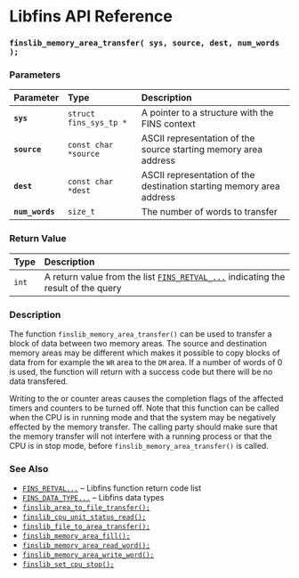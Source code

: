 # Libfins API Reference

### `finslib_memory_area_transfer( sys, source, dest, num_words );`

### Parameters

| Parameter | Type | Description |
| :--- | :--- | :--- |
|**`sys`**|`struct fins_sys_tp *`|A pointer to a structure with the FINS context|
|**`source`**|`const char *source`|ASCII representation of the source starting memory area address|
|**`dest`**|`const char *dest`|ASCII representation of the destination starting memory area address|
|**`num_words`**|`size_t`|The number of words to transfer

### Return Value

| Type | Description |
| :--- | :--- |
|`int`|A return value from the list [`FINS_RETVAL_...`](fins_retval.md) indicating the result of the query|

### Description

The function `finslib_memory_area_transfer()` can be used to transfer a block of data between two memory areas. The source and destination memory areas may be different which makes it possible to copy blocks of data from for example the `WR` area to the `DM` area. If a number of words of 0 is used, the function will return with a success code but there will be no data transfered.

Writing to the or counter areas causes the completion flags of the affected timers and counters to be turned off. Note that this function can be called when the CPU is in running mode and that the system may be negatively effected by the memory transfer. The calling party should make sure that the memory transfer will not interfere with a running process or that the CPU is in stop mode, before `finslib_memory_area_transfer()` is called.

### See Also

* [`FINS_RETVAL...`](fins_retval.md) &ndash; Libfins function return code list
* [`FINS_DATA_TYPE...`](fins_data_type.md) &ndash; Libfins data types
* [`finslib_area_to_file_transfer();`](finslib_area_to_file_transfer.md)
* [`finslib_cpu_unit_status_read();`](finslib_cpu_unit_status_read.md)
* [`finslib_file_to_area_transfer();`](finslib_file_to_area_transfer.md)
* [`finslib_memory_area_fill();`](finslib_memory_area_fill.md)
* [`finslib_memory_area_read_word();`](finslib_memory_area_read_word.md)
* [`finslib_memory_area_write_word();`](finslib_memory_area_write_word.md)
* [`finslib_set_cpu_stop();`](finslib_set_cpu_stop.md)
